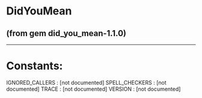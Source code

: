 # DidYouMean

(from gem did_you_mean-1.1.0)
---
















---
# Constants:

IGNORED_CALLERS
:   [not documented]
SPELL_CHECKERS
:   [not documented]
TRACE
:   [not documented]
VERSION
:   [not documented]


